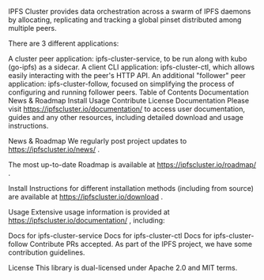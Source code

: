 IPFS Cluster provides data orchestration across a swarm of IPFS daemons by allocating, replicating and tracking a global pinset distributed among multiple peers.

There are 3 different applications:

A cluster peer application: ipfs-cluster-service, to be run along with kubo (go-ipfs) as a sidecar.
A client CLI application: ipfs-cluster-ctl, which allows easily interacting with the peer's HTTP API.
An additional "follower" peer application: ipfs-cluster-follow, focused on simplifying the process of configuring and running follower peers.
Table of Contents
Documentation
News & Roadmap
Install
Usage
Contribute
License
Documentation
Please visit https://ipfscluster.io/documentation/ to access user documentation, guides and any other resources, including detailed download and usage instructions.

News & Roadmap
We regularly post project updates to https://ipfscluster.io/news/ .

The most up-to-date Roadmap is available at https://ipfscluster.io/roadmap/ .

Install
Instructions for different installation methods (including from source) are available at https://ipfscluster.io/download .

Usage
Extensive usage information is provided at https://ipfscluster.io/documentation/ , including:

Docs for ipfs-cluster-service
Docs for ipfs-cluster-ctl
Docs for ipfs-cluster-follow
Contribute
PRs accepted. As part of the IPFS project, we have some contribution guidelines.

License
This library is dual-licensed under Apache 2.0 and MIT terms.

